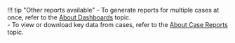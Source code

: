 !!! tip "Other reports available"
    - To generate reports for multiple cases at once, refer to the [About Dashboards](/thehive/user-guides/analyst-corner/dashboard/about-dashboards/) topic.  
    - To view or download key data from cases, refer to the [About Case Reports](/thehive/user-guides/analyst-corner/cases/case-reports/about-case-reports/) topic.